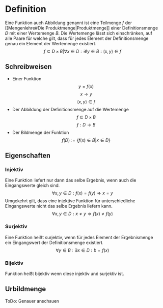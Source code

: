 # Definition
Eine Funktion auch Abbildung genannt ist eine Teilmenge $f$ der [[Mengenlehre#Die Produktmenge|Produktmenge]] einer Definitionsmenge $D$ mit einer Wertemenge $B$. Die Wertemenge lässt sich einschränken, auf alle Paare für welche gilt, dass für jedes Element der Definitionsmenge genau ein Element der Wertemenge existiert.
$$f \subseteq D \times B | \forall x \in D: \exists! y \in B: (x, y) \in f$$
## Schreibweisen
- Einer Funktion
$$y = f(x)$$
$$x \rightarrow y$$
$$(x, y) \in f$$
- Der Abbildung der Definitionsmenge auf die Wertemenge
$$f \subseteq D \times B$$
$$f: D \rightarrow B$$
- Der Bildmenge der Funktion
$$f(D) := \{f(x) \in B | x \in D\}$$
## Eigenschaften
### Injektiv
Eine Funktion liefert nur dann das selbe Ergebnis, wenn auch die Eingangswerte gleich sind.
$$\forall x, y \in D: f(x) = f(y) \Longrightarrow x = y$$
Umgekehrt gilt, dass eine injektive Funktion für unterschiedliche Eingangswerte nicht das selbe Ergebnis liefern kann.
$$\forall x, y \in D: x \neq y \Longrightarrow f(x) \neq f(y)$$
### Surjektiv
Eine Funktion heißt surjektiv, wenn für jedes Element der Ergebnismenge ein Eingangswert der Definitionsmenge existiert.
$$\forall y \in B: \exists x \in D: b = f(x)$$
### Bijektiv
Funktion heißt bijektiv wenn diese injektiv und surjektiv ist.
## Urbildmenge
ToDo: Genauer anschauen